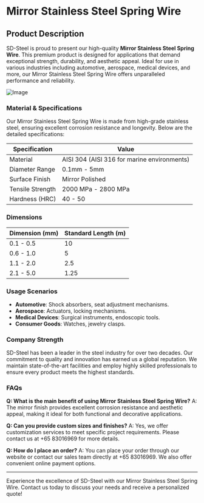 # Mirror Stainless Steel Spring Wire

## Product Description

SD-Steel is proud to present our high-quality **Mirror Stainless Steel Spring Wire**. This premium product is designed for applications that demand exceptional strength, durability, and aesthetic appeal. Ideal for use in various industries including automotive, aerospace, medical devices, and more, our Mirror Stainless Steel Spring Wire offers unparalleled performance and reliability.

![Image](https://github.com/user-attachments/assets/2567258e-e124-4816-932d-1809bd27ef0b)

### Material & Specifications

Our Mirror Stainless Steel Spring Wire is made from high-grade stainless steel, ensuring excellent corrosion resistance and longevity. Below are the detailed specifications:

| Specification | Value |
|---------------|-------|
| Material      | AISI 304 (AISI 316 for marine environments) |
| Diameter Range | 0.1mm - 5mm |
| Surface Finish | Mirror Polished |
| Tensile Strength | 2000 MPa - 2800 MPa |
| Hardness (HRC) | 40 - 50 |

### Dimensions

| Dimension (mm) | Standard Length (m) |
|----------------|---------------------|
| 0.1 - 0.5      | 10                  |
| 0.6 - 1.0      | 5                   |
| 1.1 - 2.0      | 2.5                 |
| 2.1 - 5.0      | 1.25                |

### Usage Scenarios

- **Automotive**: Shock absorbers, seat adjustment mechanisms.
- **Aerospace**: Actuators, locking mechanisms.
- **Medical Devices**: Surgical instruments, endoscopic tools.
- **Consumer Goods**: Watches, jewelry clasps.

### Company Strength

SD-Steel has been a leader in the steel industry for over two decades. Our commitment to quality and innovation has earned us a global reputation. We maintain state-of-the-art facilities and employ highly skilled professionals to ensure every product meets the highest standards.

### FAQs

**Q: What is the main benefit of using Mirror Stainless Steel Spring Wire?**
A: The mirror finish provides excellent corrosion resistance and aesthetic appeal, making it ideal for both functional and decorative applications.

**Q: Can you provide custom sizes and finishes?**
A: Yes, we offer customization services to meet specific project requirements. Please contact us at +65 83016969 for more details.

**Q: How do I place an order?**
A: You can place your order through our website or contact our sales team directly at +65 83016969. We also offer convenient online payment options.

---

Experience the excellence of SD-Steel with our Mirror Stainless Steel Spring Wire. Contact us today to discuss your needs and receive a personalized quote!